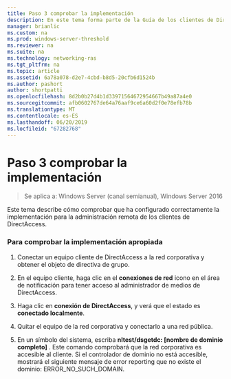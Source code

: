 ```yaml
---
title: Paso 3 comprobar la implementación
description: En este tema forma parte de la Guía de los clientes de DirectAccess de administrar remotamente en Windows Server 2016.
manager: brianlic
ms.custom: na
ms.prod: windows-server-threshold
ms.reviewer: na
ms.suite: na
ms.technology: networking-ras
ms.tgt_pltfrm: na
ms.topic: article
ms.assetid: 6a78a078-d2e7-4cbd-b8d5-20cfb6d1524b
ms.author: pashort
author: shortpatti
ms.openlocfilehash: 8d2b0b27d4b1d33971564672954667b49a87a4e0
ms.sourcegitcommit: afb0602767de64a76aaf9ce6a60d2f0e78efb78b
ms.translationtype: MT
ms.contentlocale: es-ES
ms.lasthandoff: 06/20/2019
ms.locfileid: "67282768"
---
```

# <a name="step-3-verify-the-deployment"></a>Paso 3 comprobar la implementación

>Se aplica a: Windows Server (canal semianual), Windows Server 2016

Este tema describe cómo comprobar que ha configurado correctamente la implementación para la administración remota de los clientes de DirectAccess.  
  
### <a name="to-verify-proper-deployment"></a>Para comprobar la implementación apropiada  
  
1.  Conectar un equipo cliente de DirectAccess a la red corporativa y obtener el objeto de directiva de grupo.  
  
2.  En el equipo cliente, haga clic en el **conexiones de red** icono en el área de notificación para tener acceso al administrador de medios de DirectAccess.  
  
3.  Haga clic en **conexión de DirectAccess**, y verá que el estado es **conectado localmente**.  
  
4.  Quitar el equipo de la red corporativa y conectarlo a una red pública.  
  
5.  En un símbolo del sistema, escriba **nltest/dsgetdc: [nombre de dominio completo]** . Este comando comprobará que la red corporativa es accesible al cliente. Si el controlador de dominio no está accesible, mostrará el siguiente mensaje de error reporting que no existe el dominio: ERROR_NO_SUCH_DOMAIN.  
  


